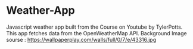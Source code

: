 # Weather-App
Javascript weather app built from the Course on Youtube by TylerPotts. This app fetches data from the OpenWeatherMap API.
Background Image sourse : https://wallpaperplay.com/walls/full/0/7/e/43316.jpg
